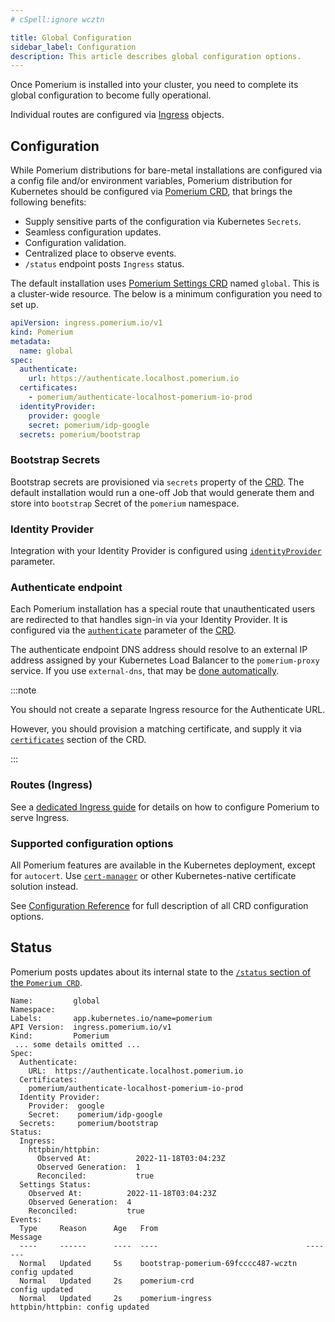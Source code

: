 ```yaml
---
# cSpell:ignore wcztn

title: Global Configuration
sidebar_label: Configuration
description: This article describes global configuration options.
---
```


Once Pomerium is installed into your cluster, you need to complete its global configuration to become fully operational.

Individual routes are configured via [Ingress](./ingress) objects.

## Configuration

While Pomerium distributions for bare-metal installations are configured via a config file and/or environment variables, Pomerium distribution for Kubernetes should be configured via [Pomerium CRD](./reference), that brings the following benefits:

- Supply sensitive parts of the configuration via Kubernetes `Secrets`.
- Seamless configuration updates.
- Configuration validation.
- Centralized place to observe events.
- `/status` endpoint posts `Ingress` status.

The default installation uses [Pomerium Settings CRD](./reference) named `global`. This is a cluster-wide resource. The below is a minimum configuration you need to set up.

```yaml
apiVersion: ingress.pomerium.io/v1
kind: Pomerium
metadata:
  name: global
spec:
  authenticate:
    url: https://authenticate.localhost.pomerium.io
  certificates:
    - pomerium/authenticate-localhost-pomerium-io-prod
  identityProvider:
    provider: google
    secret: pomerium/idp-google
  secrets: pomerium/bootstrap
```

### Bootstrap Secrets

Bootstrap secrets are provisioned via `secrets` property of the [CRD](/docs/kubernetes/ingress#tls-certificates). The default installation would run a one-off Job that would generate them and store into `bootstrap` Secret of the `pomerium` namespace.

### Identity Provider

Integration with your Identity Provider is configured using [`identityProvider`](/docs/identity-providers) parameter.

### Authenticate endpoint

Each Pomerium installation has a special route that unauthenticated users are redirected to that handles sign-in via your Identity Provider. It is configured via the [`authenticate`](/docs/kubernetes/reference#authenticate) parameter of the [CRD](./reference#authenticate).

The authenticate endpoint DNS address should resolve to an external IP address assigned by your Kubernetes Load Balancer to the `pomerium-proxy` service. If you use `external-dns`, that may be [done automatically](#external-dns).

:::note

You should not create a separate Ingress resource for the Authenticate URL.

However, you should provision a matching certificate, and supply it via [`certificates`](./reference#spec) section of the CRD.

:::

### Routes (Ingress)

See a [dedicated Ingress guide](./ingress) for details on how to configure Pomerium to serve Ingress.

### Supported configuration options

All Pomerium features are available in the Kubernetes deployment, except for `autocert`. Use [`cert-manager`](./ingress#cert-manager-integration) or other Kubernetes-native certificate solution instead.

See [Configuration Reference](./reference) for full description of all CRD configuration options.

## Status

Pomerium posts updates about its internal state to the [`/status` section of the `Pomerium CRD`](/docs/kubernetes/ingress#view-event-history).

```console
Name:         global
Namespace:
Labels:       app.kubernetes.io/name=pomerium
API Version:  ingress.pomerium.io/v1
Kind:         Pomerium
 ... some details omitted ...
Spec:
  Authenticate:
    URL:  https://authenticate.localhost.pomerium.io
  Certificates:
    pomerium/authenticate-localhost-pomerium-io-prod
  Identity Provider:
    Provider:  google
    Secret:    pomerium/idp-google
  Secrets:     pomerium/bootstrap
Status:
  Ingress:
    httpbin/httpbin:
      Observed At:          2022-11-18T03:04:23Z
      Observed Generation:  1
      Reconciled:           true
  Settings Status:
    Observed At:          2022-11-18T03:04:23Z
    Observed Generation:  4
    Reconciled:           true
Events:
  Type     Reason      Age   From                                 Message
  ----     ------      ----  ----                                 -------
  Normal   Updated     5s    bootstrap-pomerium-69fcccc487-wcztn  config updated
  Normal   Updated     2s    pomerium-crd                         config updated
  Normal   Updated     2s    pomerium-ingress                     httpbin/httpbin: config updated
```
